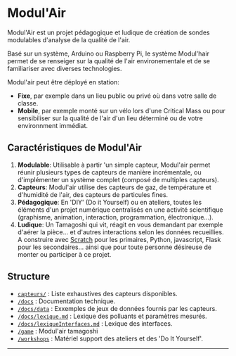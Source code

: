 # Modul'Air

Modul'Air est un projet pédagogique et ludique de création de sondes modulables d'analyse de la qualité de l'air.

Basé sur un système, Arduino ou Raspberry Pi, le système Modul'hair permet de se renseiger sur la qualité de l'air environementale et de se familiariser avec diverses technologies. 

Modul'air peut être déployé en station:
- **Fixe**, par exemple dans un lieu public ou privé où dans votre salle de classe.
- **Mobile**, par exemple monté sur un vélo lors d'une Critical Mass ou pour sensibiliser sur la qualité de l'air d'un lieu déterminé ou de votre environnment immédiat.

## Caractéristiques de Modul'Air

1. **Modulable**: Utilisable à partir 'un simple capteur, Modul'air permet réunir plusieurs types de capteurs de manière incrémentale, ou d'implémenter un système complet (composé de multiples capteurs).
2. **Capteurs**: Modul'air utilise des capteurs de gaz, de température et d'humidité de l'air, des capteurs de particules fines.
3. **Pédagogique**: En 'DIY' (Do it Yourself) ou en ateliers, toutes les éléments d'un projet numérique centralisés en une activité scientifique (graphisme, animation, interaction, programmation, électronique...).
4. **Ludique**: Un Tamagoshi qui vit, réagit en vous demandant par exemple d'aérer la pièce... et d'autres interactions selon les données recueillies. A construire avec [Scratch](https://scratch.mit.edu/) pour les primaires, Python, javascript, Flask pour les secondaires... ainsi que pour toute personne désireuse de monter ou participer à ce projet.


## Structure
- [`capteurs/`](/capteurs/README.md) :  Liste exhaustives des capteurs disponibles.
- [`/docs`](/docs/README.md) :  Documentation technique.
- [`/docs/data`](/docs/data/README.md) :  Exxemples de jeux de données fournis par les capteurs.
- [`/docs/lexique.md`](/docs/lexique.md) : Lexique des polluants et paramètres mesurés.
- [`/docs/lexiqueInterfaces.md`](/docs/lexiqueInterfaces.md) : Lexique des interfaces.
- [`/game`](/game/README.md) : Modul'air tamagoshi
- [`/workshops`](/workshops/README.md) : Matériel support des ateliers et des 'Do It Yourself'.

---

